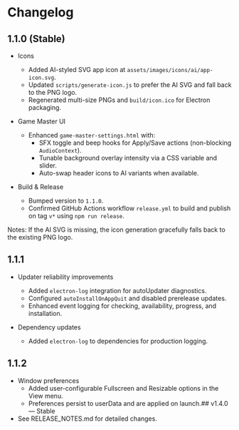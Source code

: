 # Changelog

## 1.1.0 (Stable)

- Icons
  - Added AI-styled SVG app icon at `assets/images/icons/ai/app-icon.svg`.
  - Updated `scripts/generate-icon.js` to prefer the AI SVG and fall back to the PNG logo.
  - Regenerated multi-size PNGs and `build/icon.ico` for Electron packaging.

- Game Master UI
  - Enhanced `game-master-settings.html` with:
    - SFX toggle and beep hooks for Apply/Save actions (non-blocking `AudioContext`).
    - Tunable background overlay intensity via a CSS variable and slider.
    - Auto-swap header icons to AI variants when available.

- Build & Release
  - Bumped version to `1.1.0`.
  - Confirmed GitHub Actions workflow `release.yml` to build and publish on tag `v*` using `npm run release`.

Notes: If the AI SVG is missing, the icon generation gracefully falls back to the existing PNG logo.

## 1.1.1

- Updater reliability improvements
  - Added `electron-log` integration for autoUpdater diagnostics.
  - Configured `autoInstallOnAppQuit` and disabled prerelease updates.
  - Enhanced event logging for checking, availability, progress, and installation.

- Dependency updates
  - Added `electron-log` to dependencies for production logging.

## 1.1.2

- Window preferences
  - Added user-configurable Fullscreen and Resizable options in the View menu.
  - Preferences persist to userData and are applied on launch.## v1.4.0 — Stable
- See RELEASE_NOTES.md for detailed changes.

